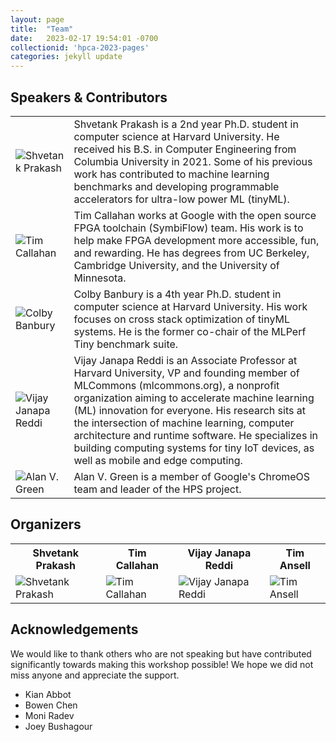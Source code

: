 ```yaml
---
layout: page
title:  "Team"
date:   2023-02-17 19:54:01 -0700
collectionid: 'hpca-2023-pages' 
categories: jekyll update
---
```


## Speakers &amp; Contributors
<div class="person">
	<table>
		<tr>
			<td class="person-img">
				<div class="circle">
					<a style = "text-decoration: none;">
		    		<img src="{{ '/assets/team/shvetankprakash.jpg' | relative_url }}"  alt="Shvetank Prakash">
		    		</a>
	    		</div>
			</td>
			<td class="person-bio">
				Shvetank Prakash is a 2nd year Ph.D. student in computer science at Harvard University. 
            He received his B.S. in Computer Engineering from Columbia University in 2021. 
            Some of his previous work has contributed to machine learning benchmarks and developing 
            programmable accelerators for ultra-low power ML (tinyML). 
			</td>
		</tr>
		<tr>
			<td class="person-img">
				<div class="circle">
					<a style = "text-decoration: none;">
		    		<img src="{{ '/assets/team/timcallahan.jpg' | relative_url }}"  alt="Tim Callahan">
		    		</a>
	    		</div>
         </td>
			<td class="person-bio">
            Tim Callahan works at Google with the open source FPGA toolchain (SymbiFlow) team. 
            His work is to help make FPGA development more accessible, fun, and rewarding. 
            He has degrees from UC Berkeley, Cambridge University, and the University of Minnesota.
         </td>
		</tr>
		<tr>
			<td class="person-img">
				<div class="circle">
					<a style = "text-decoration: none;"> 
		    		<img src="{{ '/assets/team/colbybanbury.jpg' | relative_url }}"  alt="Colby Banbury">
		    		</a>
	    		</div>
         </td>
			<td class="person-bio">
            Colby Banbury is a 4th year Ph.D. student in computer science at Harvard University. 
            His work focuses on cross stack optimization of tinyML systems. 
            He is the former co-chair of the MLPerf Tiny benchmark suite.
         </td>
		</tr>
		<tr>
			<td class="person-img">
				<div class="circle">
					<a style = "text-decoration: none;"> 
		    		<img src="{{ '/assets/team/vijay.png' | relative_url }}"  alt="Vijay Janapa Reddi">
		    		</a>
	    		</div>
         </td>
			<td class="person-bio">
             Vijay Janapa Reddi is an Associate Professor at Harvard University, VP and founding member of MLCommons (mlcommons.org), a nonprofit organization aiming to accelerate machine learning (ML) innovation for everyone. 
             His research sits at the intersection of machine learning, computer architecture and runtime software. 
             He specializes in building computing systems for tiny IoT devices, as well as mobile and edge computing.
         </td>
		</tr>
		<tr>
			<td class="person-img">
				<div class="circle">
					<a style = "text-decoration: none;"> 
		    		<img src="{{ '/assets/team/alangreen.png' | relative_url }}"  alt="Alan V. Green">
		    		</a>
	    		</div>
         </td>
			<td class="person-bio">Alan V. Green is a member of Google's ChromeOS team and leader of the HPS project.</td>
		</tr>
	</table>
</div> 

## Organizers
<div class="person">
	<table>
		<tr>
			<th>Shvetank Prakash</th>
			<th>Tim Callahan</th>
			<th>Vijay Janapa Reddi</th>
			<th>Tim Ansell</th>
		</tr>
		<tr>
			<td class="person-img">
				<div class="circle">
					<a style = "text-decoration: none;">
		    		<img src="{{ '/assets/team/shvetankprakash.jpg' | relative_url }}"  alt="Shvetank Prakash">
		    		</a>
	    		</div>
	</td>
			<td class="person-img">
				<div class="circle">
					<a style = "text-decoration: none;">
		    		<img src="{{ '/assets/team/timcallahan.jpg' | relative_url }}"  alt="Tim Callahan">
		    		</a>
	    		</div>
         </td>
			<td class="person-img">
				<div class="circle">
					<a style = "text-decoration: none;"> 
		    		<img src="{{ '/assets/team/vijay.png' | relative_url }}"  alt="Vijay Janapa Reddi">
		    		</a>
	    		</div>
         </td>
			<td class="person-img">
				<div class="circle">
					<a style = "text-decoration: none;"> 
		    		<img src="{{ '/assets/team/timansell.png' | relative_url }}"  alt="Tim Ansell">
		    		</a>
	    		</div>
         </td>
		</tr>
	</table>
</div> 

## Acknowledgements

We would like to thank others who are not speaking but have contributed significantly towards making this workshop possible! 
We hope we did not miss anyone and appreciate the support. 

* Kian Abbot
* Bowen Chen
* Moni Radev
* Joey Bushagour



[jekyll-docs]: https://jekyllrb.com/docs/home
[jekyll-gh]:   https://github.com/jekyll/jekyll
[jekyll-talk]: https://talk.jekyllrb.com/
